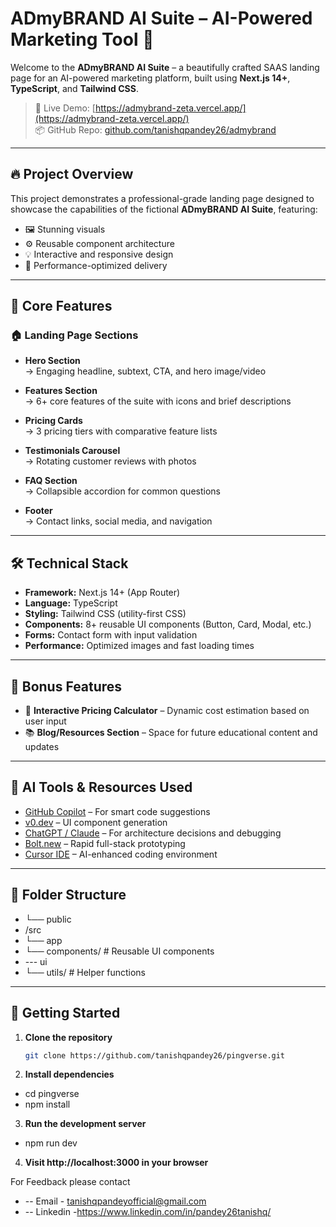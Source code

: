 # ADmyBRAND AI Suite – AI-Powered Marketing Tool 🌟

Welcome to the **ADmyBRAND AI Suite** – a beautifully crafted SAAS landing page for an AI-powered marketing platform, built using **Next.js 14+**, **TypeScript**, and **Tailwind CSS**.

> 🚀 Live Demo: [https://admybrand-zeta.vercel.app/](https://admybrand-zeta.vercel.app/)  
> 📦 GitHub Repo: [github.com/tanishqpandey26/admybrand](https://github.com/tanishqpandey26/admybrand)

---

## 🔥 Project Overview

This project demonstrates a professional-grade landing page designed to showcase the capabilities of the fictional **ADmyBRAND AI Suite**, featuring:

- 🖼️ Stunning visuals
- ⚙️ Reusable component architecture
- 💡 Interactive and responsive design
- 🚀 Performance-optimized delivery

---

## 🧩 Core Features

### 🏠 Landing Page Sections

- **Hero Section**  
  → Engaging headline, subtext, CTA, and hero image/video

- **Features Section**  
  → 6+ core features of the suite with icons and brief descriptions

- **Pricing Cards**  
  → 3 pricing tiers with comparative feature lists

- **Testimonials Carousel**  
  → Rotating customer reviews with photos

- **FAQ Section**  
  → Collapsible accordion for common questions

- **Footer**  
  → Contact links, social media, and navigation

---

## 🛠 Technical Stack

- **Framework:** Next.js 14+ (App Router)
- **Language:** TypeScript
- **Styling:** Tailwind CSS (utility-first CSS)
- **Components:** 8+ reusable UI components (Button, Card, Modal, etc.)
- **Forms:** Contact form with input validation
- **Performance:** Optimized images and fast loading times

---

## 🎁 Bonus Features

- 🧮 **Interactive Pricing Calculator** – Dynamic cost estimation based on user input
- 📚 **Blog/Resources Section** – Space for future educational content and updates

---

## 🤖 AI Tools & Resources Used

- [GitHub Copilot](https://github.com/features/copilot) – For smart code suggestions
- [v0.dev](https://v0.dev) – UI component generation
- [ChatGPT / Claude](https://chat.openai.com/) – For architecture decisions and debugging
- [Bolt.new](https://bolt.new/) – Rapid full-stack prototyping
- [Cursor IDE](https://www.cursor.so/) – AI-enhanced coding environment

---

## 📂 Folder Structure

- └── public
- /src
- └── app 
- └── components/ # Reusable UI components
-    --- ui 
- └── utils/ # Helper functions



---

## 📌 Getting Started

1. **Clone the repository**
   ```bash
   git clone https://github.com/tanishqpandey26/pingverse.git

2. **Install dependencies**
-   cd pingverse
-   npm install

3. **Run the development server**
-   npm run dev

4. **Visit http://localhost:3000 in your browser**


For Feedback please contact
- -- Email - tanishqpandeyofficial@gmail.com
- -- Linkedin -https://www.linkedin.com/in/pandey26tanishq/